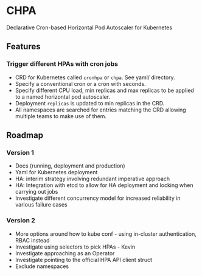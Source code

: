 # CHPA

Declarative Cron-based Horizontal Pod Autoscaler for Kubernetes 

## Features

### Trigger different HPAs with cron jobs
- CRD for Kubernetes called `cronhpa` or `chpa`. See yaml/ directory.
- Specify a conventional cron or a cron with seconds.
- Specify different CPU load, min replicas and max replicas to be applied to a named horizontal pod autoscaler.
- Deployment `replicas` is updated to min replicas in the CRD.  
- All namespaces are searched for entries matching the CRD allowing multiple teams to make use of them.


## Roadmap

### Version 1
- Docs (running, deployment and production)
- Yaml for Kubernetes deployment
- HA: interim strategy involving redundant imperative approach
- HA: Integration with etcd to allow for HA deployment and locking when carrying out jobs
- Investigate different concurrency model for increased reliability in various failure cases 

### Version 2
- More options around how to kube conf - using in-cluster authentication, RBAC instead
- Investigate using selectors to pick HPAs - Kevin
- Investigate approaching as an Operator
- Investigate pointing to the official HPA API client struct
- Exclude namespaces

